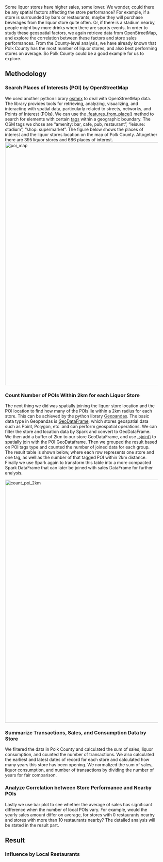Some liquor stores have higher sales, some lower. We wonder, could there be any spatial factors affecting the store performance? For example, if a store is surrounded by bars or restaurants, maybe they will purchase beverages from the liquor store quite often. Or, if there is a stadium nearby, people might buy more drinks when there are sports events. In order to study these geospatial factors, we again retrieve data from OpenStreetMap, and explore the correlation between these factors and store sales performances. From the County-level analysis, we have already known that Polk County has the most number of liquor stores, and also best performing stores on average. So Polk County could be a good example for us to explore.

## Methodology
### Search Places of Interests (POI) by OpenStreetMap
We used another python library [osmnx](https://osmnx.readthedocs.io/en/stable/getting-started.html) to deal with OpenStreetMap data. The library provides tools for retrieving, analyzing, visualizing, and interacting with spatial data, particularly related to streets, networks, and Points of Interest (POIs). We can use the [.features_from_place()](https://osmnx.readthedocs.io/en/stable/user-reference.html#osmnx.features.features_from_place) method to search for elements with certain [tags](https://wiki.openstreetmap.org/wiki/Tags) within a geographic boundary. The OSM tags we chose are “amenity: bar, cafe, pub, restaurant”, “leisure: stadium”, “shop: supermarket”. The figure below shows the places of interest and the liquor stores location on the map of Polk County. Altogether there are 395 liquor stores and 686 places of interest.
<img src="https://media.github.sfu.ca/user/3462/files/5be4f4cb-5f96-452e-bb7f-8c680d549ba0" alt="poi_map" width="800">

### Count Number of POIs Within 2km for each Liquor Store
The next thing we did was spatially joining the liquor store location and the POI location to find how many of the POIs lie within a 2km radius for each store. This can be achieved by the python library [Geopandas](https://geopandas.org/en/stable/getting_started/introduction.html). The basic data type in Geopandas is [GeoDataFrame](https://geopandas.org/en/stable/docs/user_guide/data_structures.html#geodataframe), which stores geospatial data such as Point, Polygon, etc. and can perform geospatial operations. We can filter the store and location data by Spark and convert to GeoDataFrame. We then add a buffer of 2km to our store GeoDataFrame, and use [.sjoin()](https://geopandas.org/en/stable/docs/reference/api/geopandas.GeoDataFrame.sjoin.html#geopandas.GeoDataFrame.sjoin) to spatially join with the POI GeoDataframe. Then we grouped the result based on POI tags type and counted the number of joined data for each group. The result table is shown below, where each row represents one store and one tag, as well as the number of that tagged POI within 2km distance. Finally we use Spark again to transform this table into a more compacted Spark DataFrame that can later be joined with sales DataFrame for further analysis.

<img src="https://media.github.sfu.ca/user/3462/files/373bc8fc-a34d-413d-8b89-5a4390af03b8" alt="count_poi_2km" width="800">

### Summarize Transactions, Sales, and Consumption Data by Store
We filtered the data in Polk County and calculated the sum of sales, liquor consumption, and counted the number of transactions. We also calculated the earliest and latest dates of record for each store and calculated how many years this store has been opening. We normalized the sum of sales, liquor consumption, and number of transactions by dividing the number of years for fair comparison.

### Analyze Correlation between Store Performance and Nearby POIs
Lastly we use bar plot to see whether the average of sales has significant difference when the number of local POIs vary. For example, would the yearly sales amount differ on average, for stores with 0 restaurants nearby and stores with more than 10 restaurants nearby? The detailed analysis will be stated in the result part.

## Result
### Influence by Local Restaurants
